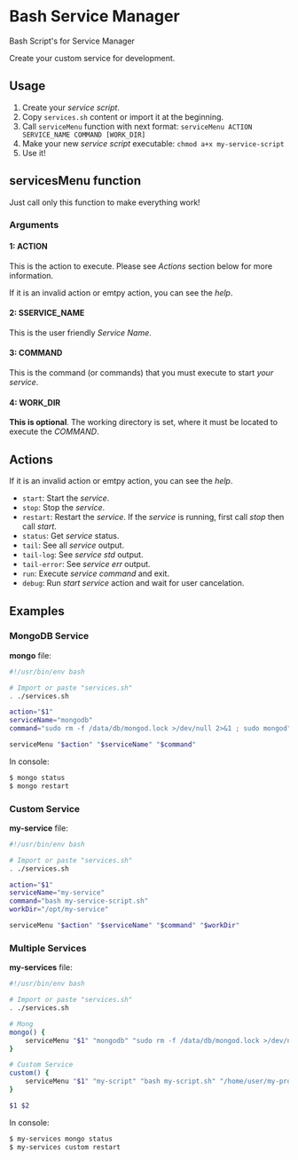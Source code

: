 # Bash Service Manager
Bash Script's for Service Manager

Create your custom service for development.

## Usage ##

1. Create your _service script_.
2. Copy `services.sh` content or import it at the beginning.
3. Call `serviceMenu` function with next format: `serviceMenu ACTION SERVICE_NAME COMMAND [WORK_DIR]`
4. Make your new _service script_ executable: `chmod a+x my-service-script`
5. Use it!

## servicesMenu function ##

Just call only this function to make everything work!

### Arguments ###

#### 1: ACTION ####

This is the action to execute. Please see _Actions_ section below for more information.

If it is an invalid action or emtpy action, you can see the _help_.

#### 2: SSERVICE_NAME ####

This is the user friendly _Service Name_.

#### 3: COMMAND ####

This is the command (or commands) that you must execute to start _your service_.

#### 4: WORK_DIR ####

**This is optional**. The working directory is set, where it must be located to execute the _COMMAND_.

## Actions ##

If it is an invalid action or emtpy action, you can see the _help_.

* `start`: Start the _service_.
* `stop`: Stop the _service_.
* `restart`: Restart the _service_. If the _service_ is running, first call _stop_ then call _start_.
* `status`: Get _service_ status.
* `tail`: See all _service_ output.
* `tail-log`: See _service_ _std_ output.
* `tail-error`: See _service_ _err_ output.
* `run`: Execute _service_ _command_ and exit.
* `debug`: Run _start service_ action and wait for user cancelation.

## Examples ##

### MongoDB Service ###

**mongo** file:

```bash
#!/usr/bin/env bash

# Import or paste "services.sh"
. ./services.sh

action="$1"
serviceName="mongodb"
command="sudo rm -f /data/db/mongod.lock >/dev/null 2>&1 ; sudo mongod"

serviceMenu "$action" "$serviceName" "$command"
```

In console:

```bash
$ mongo status
$ mongo restart
```

### Custom Service ###

**my-service** file:

```bash
#!/usr/bin/env bash

# Import or paste "services.sh"
. ./services.sh

action="$1"
serviceName="my-service"
command="bash my-service-script.sh"
workDir="/opt/my-service"

serviceMenu "$action" "$serviceName" "$command" "$workDir"
```

### Multiple Services ###

**my-services** file:

```bash
#!/usr/bin/env bash

# Import or paste "services.sh"
. ./services.sh

# Mong
mongo() {
	serviceMenu "$1" "mongodb" "sudo rm -f /data/db/mongod.lock >/dev/null 2>&1 ; sudo mongod"
}

# Custom Service
custom() {
	serviceMenu "$1" "my-script" "bash my-script.sh" "/home/user/my-project"
}

$1 $2
```

In console:

```bash
$ my-services mongo status
$ my-services custom restart
```
